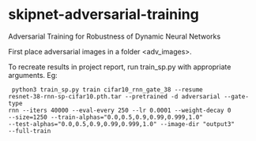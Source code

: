 # skipnet-adversarial-training
Adversarial Training for Robustness of Dynamic Neural Networks

First place adversarial images in a folder <adv_images>.

To recreate results in project report, run train_sp.py with appropriate arguments. Eg:

<code> python3 train_sp.py train cifar10_rnn_gate_38 --resume resnet-38-rnn-sp-cifar10.pth.tar --pretrained -d adversarial --gate-type rnn --iters 40000 --eval-every 250 --lr 0.0001 --weight-decay 0 --size=1250 --train-alphas="0.0,0.5,0.9,0.99,0.999,1.0" --test-alphas="0.0,0.5,0.9,0.99,0.999,1.0" --image-dir "output3" --full-train </code>
